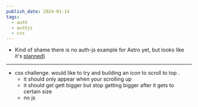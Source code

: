 ```yaml
---
publish_date: 2024-01-14
tags:
  - auth
  - authjs
  - css
---
```

- Kind of shame there is no auth-js example for Astro yet, but looks like it's [planned)](https://authjs.dev/reference#integrations)

---


- css challenge. would like to try and building an icon to scroll to top . 
  - it should only appear when your scrolling up
  - it should get gett bigger but stop getting bigger after it gets to certain size
  - no js 
